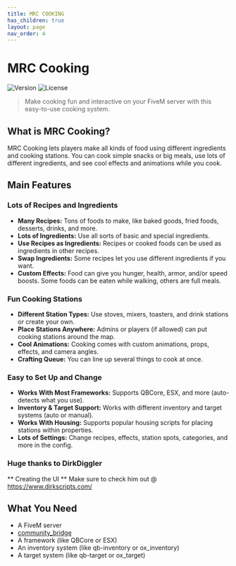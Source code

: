 ```yaml
---
title: MRC COOKING
has_children: true
layout: page
nav_order: 4
---
```


# MRC Cooking

![Version](https://img.shields.io/badge/Version-1.0.0-blue)
![License](https://img.shields.io/badge/License-Commercial-green)

> Make cooking fun and interactive on your FiveM server with this easy-to-use cooking system.

## What is MRC Cooking?

MRC Cooking lets players make all kinds of food using different ingredients and cooking stations. You can cook simple snacks or big meals, use lots of different ingredients, and see cool effects and animations while you cook.

## Main Features

### Lots of Recipes and Ingredients

- **Many Recipes:** Tons of foods to make, like baked goods, fried foods, desserts, drinks, and more.
- **Lots of Ingredients:** Use all sorts of basic and special ingredients.
- **Use Recipes as Ingredients:** Recipes or cooked foods can be used as ingredients in other recipes.
- **Swap Ingredients:** Some recipes let you use different ingredients if you want.
- **Custom Effects:** Food can give you hunger, health, armor, and/or speed boosts. Some foods can be eaten while walking, others are full meals.

### Fun Cooking Stations

- **Different Station Types:** Use stoves, mixers, toasters, and drink stations or create your own.
- **Place Stations Anywhere:** Admins or players (if allowed) can put cooking stations around the map.
- **Cool Animations:** Cooking comes with custom animations, props, effects, and camera angles.
- **Crafting Queue:** You can line up several things to cook at once.

### Easy to Set Up and Change

- **Works With Most Frameworks:** Supports QBCore, ESX, and more (auto-detects what you use).
- **Inventory & Target Support:** Works with different inventory and target systems (auto or manual).
- **Works With Housing:** Supports popular housing scripts for placing stations within properties.
- **Lots of Settings:** Change recipes, effects, station spots, categories, and more in the config.

### Huge thanks to DirkDiggler
** Creating the UI ** Make sure to check him out @ https://www.dirkscripts.com/

## What You Need

- A FiveM server
- [community_bridge](https://github.com/The-Order-Of-The-Sacred-Framework/community_bridge)
- A framework (like QBCore or ESX)
- An inventory system (like qb-inventory or ox_inventory)
- A target system (like qb-target or ox_target)